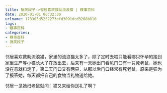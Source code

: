 ```yaml
---
title: 搞笑段子->邻居喜欢救助流浪猫 | 糗事百科
date: 2020-01-01 06:32:30
urlname: 173305d5252273efd3091dcd3268b810
tags: 
- 糗事百科
categories:
- 糗事百科
- 搞笑段子
---
```

邻居喜欢救助流浪猫，家里的流浪猫太多了，除了定时去喂只能看哪只怀孕的接到家里生产等小猫长大了在放出去，后来有一天她出门看见门口有一只死老鼠，她也没在意就扫走了，第二天门口又有两只，从那以后门口经常有死老鼠，原来是猫为了报答她，每天都把自己的食物当礼物送给她。

邻居一见她扫老鼠就问：猫又来给你送礼了啊？


